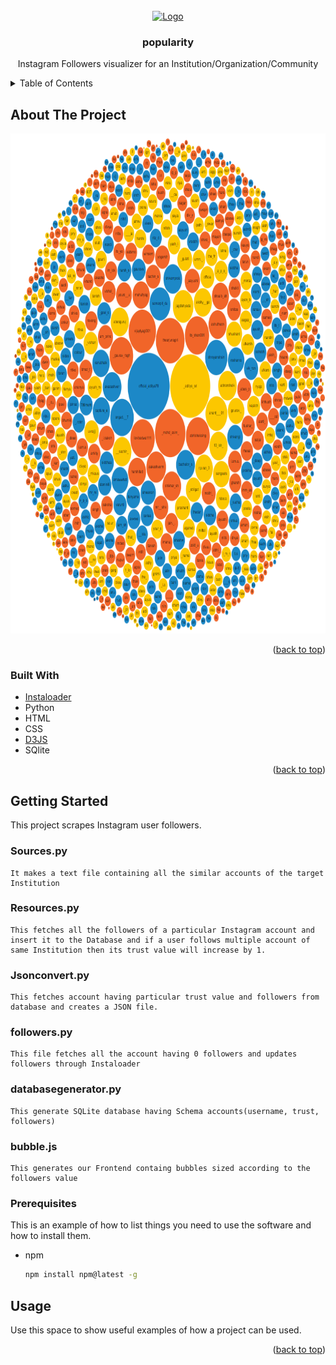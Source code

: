 <div id="top"></div>
<br />
<div align="center">
  <a href="https://github.com/github_username/repo_name">
    <img src="images/logo.png" alt="Logo" width="80" height="80">
  </a>

<h3 align="center">popularity</h3>

  <p align="center">
    Instagram Followers visualizer for an Institution/Organization/Community
</div>


<!-- TABLE OF CONTENTS -->
<details>
  <summary>Table of Contents</summary>
  <ol>
    <li>
      <a href="#about-the-project">About The Project</a>
      <ul>
        <li><a href="#built-with">Built With</a></li>
      </ul>
    </li>
    <li>
      <a href="#getting-started">Getting Started</a>
      <ul>
        <li><a href="#prerequisites">Prerequisites</a></li>
        <li><a href="#installation">Installation</a></li>
      </ul>
    </li>
    <li><a href="#usage">Usage</a></li>
  </ol>
</details>



<!-- ABOUT THE PROJECT -->
## About The Project

<img src="images/screenshot.png" alt="ss" width="800" height="800">

<br>
<p align="right">(<a href="#top">back to top</a>)</p>



### Built With

* [Instaloader](https://github.com/instaloader/instaloader)
* Python
* HTML
* CSS
* [D3JS](https://d3js.org/d3.v6.js)
* SQlite

<p align="right">(<a href="#top">back to top</a>)</p>



<!-- GETTING STARTED -->
## Getting Started

This project scrapes Instagram user followers.
### Sources.py
```
It makes a text file containing all the similar accounts of the target Institution 
```
### Resources.py
```
This fetches all the followers of a particular Instagram account and insert it to the Database and if a user follows multiple account of same Institution then its trust value will increase by 1.
```
### Jsonconvert.py
```
This fetches account having particular trust value and followers from database and creates a JSON file.
```
### followers.py
```
This file fetches all the account having 0 followers and updates followers through Instaloader
```
### databasegenerator.py
```
This generate SQLite database having Schema accounts(username, trust, followers)
```
### bubble.js
```
This generates our Frontend containg bubbles sized according to the followers value
```
### Prerequisites

This is an example of how to list things you need to use the software and how to install them.
* npm
  ```sh
  npm install npm@latest -g
  ```

<!-- USAGE EXAMPLES -->
## Usage

Use this space to show useful examples of how a project can be used.

<p align="right">(<a href="#top">back to top</a>)</p>



